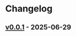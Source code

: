 # Changelog

## [v0.0.1](https://github.com/k2tzumi/slidev-addon-ogp-image/commits/v0.0.1) - 2025-06-29
